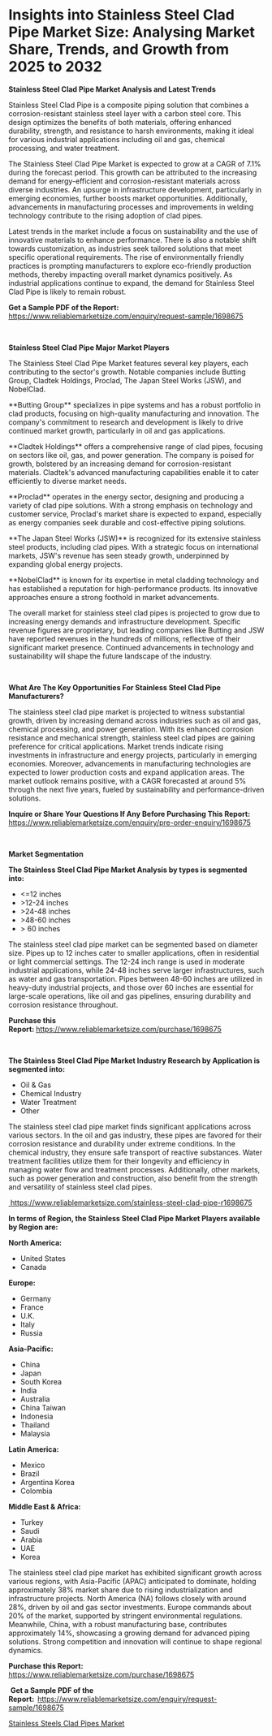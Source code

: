 <p><h1>Insights into Stainless Steel Clad Pipe Market Size: Analysing Market Share, Trends, and Growth from 2025 to 2032</h1></p><p><strong>Stainless Steel Clad Pipe Market Analysis and Latest Trends</strong></p>
<p><p>Stainless Steel Clad Pipe is a composite piping solution that combines a corrosion-resistant stainless steel layer with a carbon steel core. This design optimizes the benefits of both materials, offering enhanced durability, strength, and resistance to harsh environments, making it ideal for various industrial applications including oil and gas, chemical processing, and water treatment.</p><p>The Stainless Steel Clad Pipe Market is expected to grow at a CAGR of 7.1% during the forecast period. This growth can be attributed to the increasing demand for energy-efficient and corrosion-resistant materials across diverse industries. An upsurge in infrastructure development, particularly in emerging economies, further boosts market opportunities. Additionally, advancements in manufacturing processes and improvements in welding technology contribute to the rising adoption of clad pipes.</p><p>Latest trends in the market include a focus on sustainability and the use of innovative materials to enhance performance. There is also a notable shift towards customization, as industries seek tailored solutions that meet specific operational requirements. The rise of environmentally friendly practices is prompting manufacturers to explore eco-friendly production methods, thereby impacting overall market dynamics positively. As industrial applications continue to expand, the demand for Stainless Steel Clad Pipe is likely to remain robust.</p></p>
<p><strong>Get a Sample PDF of the Report:&nbsp;</strong> <a href="https://www.reliablemarketsize.com/enquiry/request-sample/1698675?utm_campaign=1911&utm_medium=2&utm_source=Github&utm_content=ia&utm_term=09012025&utm_id=stainless-steel-clad-pipe">https://www.reliablemarketsize.com/enquiry/request-sample/1698675</a></p>
<p>&nbsp;</p>
<p><strong>Stainless Steel Clad Pipe Major Market Players</strong></p>
<p><p>The Stainless Steel Clad Pipe Market features several key players, each contributing to the sector's growth. Notable companies include Butting Group, Cladtek Holdings, Proclad, The Japan Steel Works (JSW), and NobelClad. </p><p>**Butting Group** specializes in pipe systems and has a robust portfolio in clad products, focusing on high-quality manufacturing and innovation. The company's commitment to research and development is likely to drive continued market growth, particularly in oil and gas applications.</p><p>**Cladtek Holdings** offers a comprehensive range of clad pipes, focusing on sectors like oil, gas, and power generation. The company is poised for growth, bolstered by an increasing demand for corrosion-resistant materials. Cladtek's advanced manufacturing capabilities enable it to cater efficiently to diverse market needs.</p><p>**Proclad** operates in the energy sector, designing and producing a variety of clad pipe solutions. With a strong emphasis on technology and customer service, Proclad's market share is expected to expand, especially as energy companies seek durable and cost-effective piping solutions.</p><p>**The Japan Steel Works (JSW)** is recognized for its extensive stainless steel products, including clad pipes. With a strategic focus on international markets, JSW's revenue has seen steady growth, underpinned by expanding global energy projects.</p><p>**NobelClad** is known for its expertise in metal cladding technology and has established a reputation for high-performance products. Its innovative approaches ensure a strong foothold in market advancements.</p><p>The overall market for stainless steel clad pipes is projected to grow due to increasing energy demands and infrastructure development. Specific revenue figures are proprietary, but leading companies like Butting and JSW have reported revenues in the hundreds of millions, reflective of their significant market presence. Continued advancements in technology and sustainability will shape the future landscape of the industry.</p></p>
<p>&nbsp;</p>
<p><strong>What Are The Key Opportunities For Stainless Steel Clad Pipe Manufacturers?</strong></p>
<p><p>The stainless steel clad pipe market is projected to witness substantial growth, driven by increasing demand across industries such as oil and gas, chemical processing, and power generation. With its enhanced corrosion resistance and mechanical strength, stainless steel clad pipes are gaining preference for critical applications. Market trends indicate rising investments in infrastructure and energy projects, particularly in emerging economies. Moreover, advancements in manufacturing technologies are expected to lower production costs and expand application areas. The market outlook remains positive, with a CAGR forecasted at around 5% through the next five years, fueled by sustainability and performance-driven solutions.</p></p>
<p><strong>Inquire or Share Your Questions If Any Before Purchasing This Report:</strong> <a href="https://www.reliablemarketsize.com/enquiry/pre-order-enquiry/1698675?utm_campaign=1911&utm_medium=2&utm_source=Github&utm_content=ia&utm_term=09012025&utm_id=stainless-steel-clad-pipe">https://www.reliablemarketsize.com/enquiry/pre-order-enquiry/1698675</a></p>
<p>&nbsp;</p>
<p><strong>Market Segmentation</strong></p>
<p><strong>The Stainless Steel Clad Pipe Market Analysis by types is segmented into:</strong></p>
<p><ul><li><=12 inches</li><li>>12-24 inches</li><li>>24-48 inches</li><li>>48-60 inches</li><li>> 60 inches</li></ul></p>
<p><p>The stainless steel clad pipe market can be segmented based on diameter size. Pipes up to 12 inches cater to smaller applications, often in residential or light commercial settings. The 12-24 inch range is used in moderate industrial applications, while 24-48 inches serve larger infrastructures, such as water and gas transportation. Pipes between 48-60 inches are utilized in heavy-duty industrial projects, and those over 60 inches are essential for large-scale operations, like oil and gas pipelines, ensuring durability and corrosion resistance throughout.</p></p>
<p><strong>Purchase this Report:&nbsp;</strong><a href="https://www.reliablemarketsize.com/purchase/1698675?utm_campaign=1911&utm_medium=2&utm_source=Github&utm_content=ia&utm_term=09012025&utm_id=stainless-steel-clad-pipe">https://www.reliablemarketsize.com/purchase/1698675</a></p>
<p>&nbsp;</p>
<p><strong>The Stainless Steel Clad Pipe Market Industry Research by Application is segmented into:</strong></p>
<p><ul><li>Oil & Gas</li><li>Chemical Industry</li><li>Water Treatment</li><li>Other</li></ul></p>
<p><p>The stainless steel clad pipe market finds significant applications across various sectors. In the oil and gas industry, these pipes are favored for their corrosion resistance and durability under extreme conditions. In the chemical industry, they ensure safe transport of reactive substances. Water treatment facilities utilize them for their longevity and efficiency in managing water flow and treatment processes. Additionally, other markets, such as power generation and construction, also benefit from the strength and versatility of stainless steel clad pipes.</p></p>
<p><a href="https://www.reliablemarketsize.com/stainless-steel-clad-pipe-r1698675?utm_campaign=1911&utm_medium=2&utm_source=Github&utm_content=ia&utm_term=09012025&utm_id=stainless-steel-clad-pipe">&nbsp;https://www.reliablemarketsize.com/stainless-steel-clad-pipe-r1698675</a></p>
<p><strong>In terms of Region, the Stainless Steel Clad Pipe Market Players available by Region are:</strong></p>
<p>
    <p> <strong> North America: </strong>
        <ul>
            <li>United States</li>
            <li>Canada</li>
        </ul>
        </p> 
    <p> <strong> Europe: </strong>
        <ul>
            <li>Germany</li>
            <li>France</li>
            <li>U.K.</li>
            <li>Italy</li>
            <li>Russia</li>
        </ul>
        </p> 
    <p> <strong> Asia-Pacific: </strong>
        <ul>
            <li>China</li>
            <li>Japan</li>
            <li>South Korea</li>
            <li>India</li>
            <li>Australia</li>
            <li>China Taiwan</li>
            <li>Indonesia</li>
            <li>Thailand</li>
            <li>Malaysia</li>
        </ul>
        </p> 
    <p> <strong> Latin America: </strong>
        <ul>
            <li>Mexico</li>
            <li>Brazil</li>
            <li>Argentina Korea</li>
            <li>Colombia</li>
        </ul>
        </p> 
    <p> <strong> Middle East & Africa: </strong>
        <ul>
            <li>Turkey</li>
            <li>Saudi</li>
            <li>Arabia</li>
            <li>UAE</li>
            <li>Korea</li>
        </ul>
    </p>
    </p>
<p><p>The stainless steel clad pipe market has exhibited significant growth across various regions, with Asia-Pacific (APAC) anticipated to dominate, holding approximately 38% market share due to rising industrialization and infrastructure projects. North America (NA) follows closely with around 28%, driven by oil and gas sector investments. Europe commands about 20% of the market, supported by stringent environmental regulations. Meanwhile, China, with a robust manufacturing base, contributes approximately 14%, showcasing a growing demand for advanced piping solutions. Strong competition and innovation will continue to shape regional dynamics.</p></p>
<p><strong>Purchase this Report: </strong><a href="https://www.reliablemarketsize.com/purchase/1698675?utm_campaign=1911&utm_medium=2&utm_source=Github&utm_content=ia&utm_term=09012025&utm_id=stainless-steel-clad-pipe">https://www.reliablemarketsize.com/purchase/1698675</a></p>
<p>&nbsp;<strong>Get a Sample PDF of the Report:&nbsp;&nbsp;</strong><a href="https://www.reliablemarketsize.com/enquiry/request-sample/1698675?utm_campaign=1911&utm_medium=2&utm_source=Github&utm_content=ia&utm_term=09012025&utm_id=stainless-steel-clad-pipe">https://www.reliablemarketsize.com/enquiry/request-sample/1698675</a></p>
<p><strong></strong></p>
<p><p><a href="https://github.com/gulaimolin/Market-Research-Report-List-7/blob/main/stainless-steels-clad-pipes-market.md?utm_campaign=1911&utm_medium=2&utm_source=Github&utm_content=ia&utm_term=09012025&utm_id=stainless-steel-clad-pipe">Stainless Steels Clad Pipes Market</a></p></p>